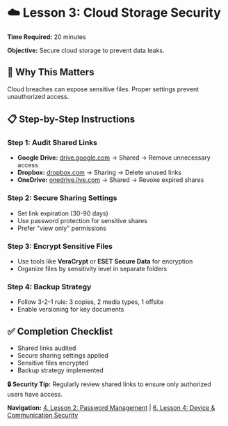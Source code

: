 # ☁️ Lesson 3: Cloud Storage Security

**Time Required:** 20 minutes

**Objective:** Secure cloud storage to prevent data leaks.

## 🎯 Why This Matters

Cloud breaches can expose sensitive files. Proper settings prevent unauthorized access.

## 📋 Step-by-Step Instructions

### Step 1: Audit Shared Links

- **Google Drive:** [drive.google.com](http://drive.google.com) → Shared → Remove unnecessary access
- **Dropbox:** [dropbox.com](http://dropbox.com) → Sharing → Delete unused links
- **OneDrive:** [onedrive.live.com](http://onedrive.live.com) → Shared → Revoke expired shares

### Step 2: Secure Sharing Settings

- Set link expiration (30-90 days)
- Use password protection for sensitive shares
- Prefer "view only" permissions

### Step 3: Encrypt Sensitive Files

- Use tools like **VeraCrypt** or **ESET Secure Data** for encryption
- Organize files by sensitivity level in separate folders

### Step 4: Backup Strategy

- Follow 3-2-1 rule: 3 copies, 2 media types, 1 offsite
- Enable versioning for key documents

## ✅ Completion Checklist

- Shared links audited
- Secure sharing settings applied
- Sensitive files encrypted
- Backup strategy implemented

**🔒 Security Tip:** Regularly review shared links to ensure only authorized users have access.

**Navigation:** [4. Lesson 2: Password Management](4-lesson-2-passwords.html) | [6. Lesson 4: Device & Communication Security](6-lesson-4-device.html)
